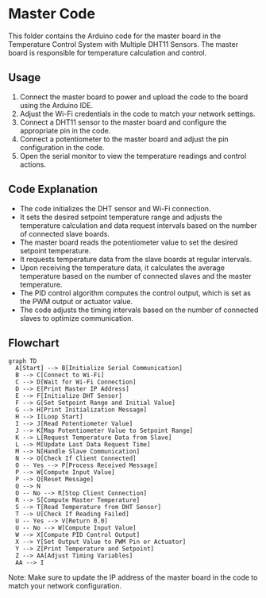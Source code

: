 # Master Code
This folder contains the Arduino code for the master board in the Temperature Control System with Multiple DHT11 Sensors. The master board is responsible for temperature calculation and control.

## Usage
1. Connect the master board to power and upload the code to the board using the Arduino IDE.
2. Adjust the Wi-Fi credentials in the code to match your network settings.
3. Connect a DHT11 sensor to the master board and configure the appropriate pin in the code.
4. Connect a potentiometer to the master board and adjust the pin configuration in the code.
5. Open the serial monitor to view the temperature readings and control actions.

## Code Explanation
- The code initializes the DHT sensor and Wi-Fi connection.
- It sets the desired setpoint temperature range and adjusts the temperature calculation and data request intervals based on the number of connected slave boards.
- The master board reads the potentiometer value to set the desired setpoint temperature.
- It requests temperature data from the slave boards at regular intervals.
- Upon receiving the temperature data, it calculates the average temperature based on the number of connected slaves and the master temperature.
- The PID control algorithm computes the control output, which is set as the PWM output or actuator value.
- The code adjusts the timing intervals based on the number of connected slaves to optimize communication.

## Flowchart 

```mermaid
graph TD
  A[Start] --> B[Initialize Serial Communication]
  B --> C[Connect to Wi-Fi]
  C --> D[Wait for Wi-Fi Connection]
  D --> E[Print Master IP Address]
  E --> F[Initialize DHT Sensor]
  F --> G[Set Setpoint Range and Initial Value]
  G --> H[Print Initialization Message]
  H --> I[Loop Start]
  I --> J[Read Potentiometer Value]
  J --> K[Map Potentiometer Value to Setpoint Range]
  K --> L[Request Temperature Data from Slave]
  L --> M[Update Last Data Request Time]
  M --> N[Handle Slave Communication]
  N --> O[Check If Client Connected]
  O -- Yes --> P[Process Received Message]
  P --> W[Compute Input Value]
  P --> Q[Reset Message]
  Q --> N
  O -- No --> R[Stop Client Connection]
  R --> S[Compute Master Temperature]
  S --> T[Read Temperature from DHT Sensor]
  T --> U[Check If Reading Failed]
  U -- Yes --> V[Return 0.0]
  U -- No --> W[Compute Input Value]
  W --> X[Compute PID Control Output]
  X --> Y[Set Output Value to PWM Pin or Actuator]
  Y --> Z[Print Temperature and Setpoint]
  Z --> AA[Adjust Timing Variables]
  AA --> I
```

Note: Make sure to update the IP address of the master board in the code to match your network configuration.

